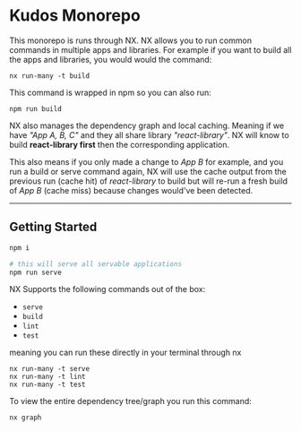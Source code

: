 
# Kudos Monorepo

This monorepo is runs through NX. NX allows you to run common commands in multiple apps and libraries. For example if you want to build all the apps and libraries, you would would the command:

```
nx run-many -t build
```

This command is wrapped in npm so you can also run:

```
npm run build
```

NX also manages the dependency graph and local caching. Meaning if we have _"App A, B, C"_ and they all share library _"react-library"_. NX will know to build **react-library first** then the corresponding application.

This also means if you only made a change to _App B_ for example, and you run a build or serve command again, NX will use the cache output from the previous run (cache hit) of _react-library_ to build but will re-run a fresh build of _App B_ (cache miss) because changes would've been detected.

---

## Getting Started

```sh
npm i

# this will serve all servable applications
npm run serve 
```

NX Supports the following commands out of the box:

- `serve`
- `build`
- `lint`
- `test`

meaning you can run these directly in your terminal through nx

```
nx run-many -t serve
nx run-many -t lint
nx run-many -t test
```

To view the entire dependency tree/graph you run this command:

```
nx graph
```

